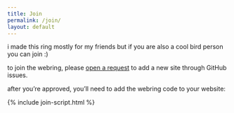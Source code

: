 ```yaml
---
title: Join
permalink: /join/
layout: default
---
```

i made this ring mostly for my friends but if you are also a cool bird person you can join :)

to join the webring, please <a class="button" href="https://github.com/{{ site.repository }}/issues/new/choose">open a request</a> to add a new site through GitHub issues.

after you’re approved, you’ll need to add the webring code to your website:

{% include join-script.html %}
